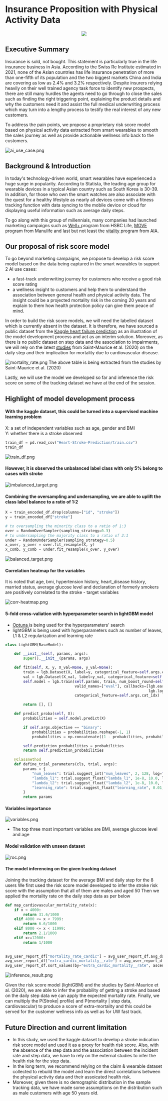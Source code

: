 # Insurance Proposition with Physical Activity Data 

<p align="center"><img src="https://img.shields.io/badge/Author-Steven%20Chau-blue.svg"></p>


## Executive Summary

<p>
Insurance is sold, not bought. This statement is particularly true in the life insurance business in Asia.
According to the Swiss Re Institute estimated in 2021, none of the Asian countries has life insurance penetration of more than one-fifth of its population and the two biggest markets China and India are covering as low as 2.4% and 3.2% respectively. 
Despite insurers relying heavily on their well trained agency task force to identify new prospects, there are still many hurdles the agents need to go through to close the sales such as finding the right triggering point, explaining the product details and why the customers need it and assist the full medical underwriting process which may turn into a lengthy process to testify the real interest of any new customers.
</p>

To address the pain points, we propose a proprietary risk score model based on physical activity data extracted from smart wearables to smooth the sales journey as well as provide actionable wellness info back to the customers.

![ai_use_case.png](assets/ai_use_case.png)


## Background & Introduction
<p>

In today's technology-driven world, smart wearables have experienced a huge surge in popularity. 
According to Statista, the leading age group for wearable devices in a typical Asian country such as South Korea is 30-39. 
In addition, for those who own the smart watches are also associate with the quest for a healthy lifestyle as nearly all devices come with a fitness tracking function with data syncing to the mobile device or cloud for displaying useful information such as average daily steps.

</p>

<p>
To go along with this group of millennials, many companies had launched marketing campaigns such as <a href="https://www.hsbc.com.hk/content/dam/hsbc/hk/docs/insurance/well-plus/user-guide.pdf" > Well+ </a> program from HSBC Life, <a href="https://www.manulife.com.hk/en/individual/products/manulifemove/about-manulifemove/move-program-and-app.html"> MOVE </a> program from Manulife and last but not least the <a href="https://www.aia.com/en/health-wellness/vitality"> vitality </a> program from AIA.
</p>

## Our proposal of risk score model

<p>

To go beyond marketing campaigns, we propose to develop a risk score model based on the data being captured in the smart wearables to support 2 AI use cases:
* a fast-track underwriting journey for customers who receive a good risk score rating
* a wellness insight to customers and help them to understand the association between general health and physical activity data. The insight could be a projected mortality risk in the coming 20 years and explain to them how health protection policy can give them peace of mind.

</p>

<p>

In order to build the risk score models, we will need the labelled dataset which is currently absent in the dataset. It is therefore, we have sourced a public dataset from the <a href="https://www.kaggle.com/datasets/fedesoriano/heart-failure-prediction "><a href="https://www.kaggle.com/datasets/fedesoriano/heart-failure-prediction ">Kaggle heart failure prediction</a> </a>  as an illustration of the model development process and act as an interim solution.
Moreover, as there is no public dataset on step data and the association to impairments, we will rely on the latest <a href="https://www.ncbi.nlm.nih.gov/pmc/articles/PMC7093766/">studies</a> from Saint-Maurice et al. (2020) on the daily step and their implication for mortality due to cardiovascular disease.

![mortality_rate.png](assets/mortality_rate.png)
The above table is being extracted from the studies by Saint-Maurice et al. (2020)

</p>

<p>

Lastly, we will use the model we developed so far and inference the risk score on some of the tracking dataset we have at the end of the session.

</p>

## Highlight of model development process

#### With the kaggle dataset, this could be turned into a supervised machine learning problem

X: a set of independent variables such as age, gender and BMI </br>
Y: whether there is a stroke observed 

```python
train_df = pd.read_csv("Heart-Stroke-Prediction/train.csv")
train_df
```
![train_df.png](assets/train_df.png)

#### However, it is observed the unbalanced label class with only 5% belong to cases with stroke

![imbalanced_target.png](assets/imbalanced_target.png)

#### Combining the oversampling and undersampling, we are able to uplift the class label balance to a ratio of 1:2
```python
X = train_encoded_df.drop(columns=["id", "stroke"])
y = train_encoded_df["stroke"]

# to oversampling the minority class to a ratio of 1:3
over = RandomOverSampler(sampling_strategy=0.3)
# to undersampling the majority class to a ratio of 2:1
under = RandomUnderSampler(sampling_strategy=0.5)
x_over, y_over = over.fit_resample(X, y)
x_comb, y_comb = under.fit_resample(x_over, y_over)
```

![balanced_target.png](assets/balanced_target.png)


#### Correlation heatmap for the variables

It is noted that age, bmi, hypertension history, heart_disease history, married status, average glucose level and declaration of formerly smokers are positively correlated to the stroke - target variables

![corr-heatmap.png](assets/corr-heatmap.png)

#### 5-fold cross-valiation with hyperparameter search in lightGBM model

* <a href="https://optuna.org"> Optuna </a> is being used for the hyperparameters' search 
* lightGBM is being used with hyperparameters such as number of leaves, L1 & L2 regularization and learning rate


```python
class LightGBM(BaseModel):

    def __init__(self, params, args):
        super().__init__(params, args)

    def fit(self, X, y, X_val=None, y_val=None):
        train = lgb.Dataset(X, label=y, categorical_feature=self.args.cat_idx)
        val = lgb.Dataset(X_val, label=y_val, categorical_feature=self.args.cat_idx)
        self.model = lgb.train(self.params, train, num_boost_round=self.args.epochs, valid_sets=[val],
                               valid_names=["eval"], callbacks=[lgb.early_stopping(self.args.early_stopping_rounds),
                                                                lgb.log_evaluation(self.args.logging_period)],
                               categorical_feature=self.args.cat_idx)

        return [], []

    def predict_proba(self, X):
        probabilities = self.model.predict(X)

        if self.args.objective == "binary":
            probabilities = probabilities.reshape(-1, 1)
            probabilities = np.concatenate((1 - probabilities, probabilities), 1)

        self.prediction_probabilities = probabilities
        return self.prediction_probabilities

    @classmethod
    def define_trial_parameters(cls, trial, args):
        params = {
            "num_leaves": trial.suggest_int("num_leaves", 2, 128, log=True),
            "lambda_l1": trial.suggest_float("lambda_l1", 1e-8, 10.0, log=True),
            "lambda_l2": trial.suggest_float("lambda_l2", 1e-8, 10.0, log=True),
            "learning_rate": trial.suggest_float("learning_rate", 0.01, 0.3, log=True)
        }
        return params


```

#### Variables importance 
![variables.png](assets/variables.png)

* The top three most important variables are BMI, average glucose level and age

#### Model validation with unseen dataset

![roc.png](assets/roc.png)


#### The model inferencing on the given tracking dataset

Joining the tracking dataset for the average BMI and daily step for the 8 users
We first used the risk score model developed to infer the stroke risk score with the assumption that all of them are males and aged 50
Then we applied the mortality rate on the daily step data as per below

```python
def map_cardiovascular_mortality_rate(x):
    if x < 4000:
        return 31.6/1000
    elif 4000 <= x < 7999:
        return 6.6/1000
    elif 8000 <= x < 11999:
        return 2.1/1000
    elif x>=12000:
        return 1/1000
    

avg_user_report_df["mortality_rate_cardic"] = avg_user_report_df.avg_daily_step.apply(map_cardiovascular_mortality_rate)
avg_user_report_df["extra_cardic_mortality__rate"] = avg_user_report_df["prob_stroke"]*avg_user_report_df["mortality_rate_cardic"]*100
avg_user_report_df.sort_values(by="extra_cardic_mortality__rate", ascending=True)
```

![inference_result.png](assets/inference_result.png)

Given the risk score model (lightGBM) and the studies by Saint-Maurice et al. (2020), we are able to infer the probability of getting a stroke and based on the daily step data we can apply the expected mortality rate.
Finally, we can multiply the P(Stroke| profile) and P(mortality | step data, cardiovascular) to produce a score of extra-mortality and this could be served for the customer wellness info as well as for UW fast track.

## Future Direction and current limitation

* In this study, we used the kaggle dataset to develop a stroke indication risk score model and used it as a proxy for health risk score. Also, with the absence of the step data and the association between the incident rate and step data, we have to rely on the external studies to infer the health risk for the step data.
* In the long term, we recommend relying on the claim & wearable dataset collected to rebuild the model and learn the direct correlations between the physical activity data and their assoicated health risk.
* Moreover, given there is no demographic distribution in the sample tracking data, we have made some assumptions on the distribution such as male customers with age 50 years old.

